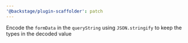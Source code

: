 ```yaml
---
'@backstage/plugin-scaffolder': patch
---
```


Encode the `formData` in the `queryString` using `JSON.stringify` to keep the types in the decoded value
